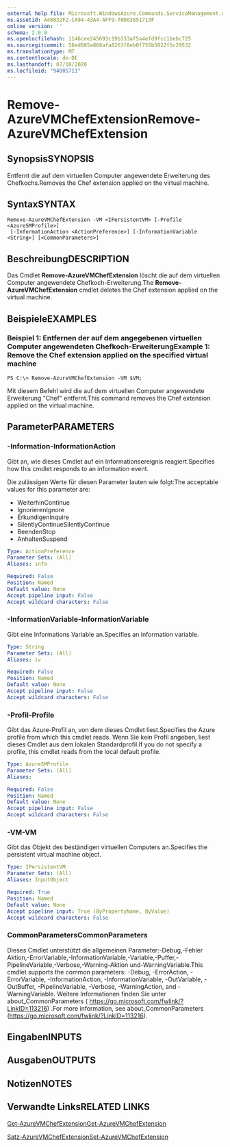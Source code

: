 ```yaml
---
external help file: Microsoft.WindowsAzure.Commands.ServiceManagement.dll-Help.xml
ms.assetid: A46832F2-CA94-43A4-AFF9-70D02851713F
online version: ''
schema: 2.0.0
ms.openlocfilehash: 1146cee245693c19b333af5a4efd9fcc1bebc725
ms.sourcegitcommit: 56ed085a868afa8263f8eb0f755b5822f5c29532
ms.translationtype: MT
ms.contentlocale: de-DE
ms.lasthandoff: 07/18/2020
ms.locfileid: "94005711"
---
```

# <span data-ttu-id="f1f57-101">Remove-AzureVMChefExtension</span><span class="sxs-lookup"><span data-stu-id="f1f57-101">Remove-AzureVMChefExtension</span></span>

## <span data-ttu-id="f1f57-102">Synopsis</span><span class="sxs-lookup"><span data-stu-id="f1f57-102">SYNOPSIS</span></span>
<span data-ttu-id="f1f57-103">Entfernt die auf dem virtuellen Computer angewendete Erweiterung des Chefkochs.</span><span class="sxs-lookup"><span data-stu-id="f1f57-103">Removes the Chef extension applied on the virtual machine.</span></span>

## <span data-ttu-id="f1f57-104">Syntax</span><span class="sxs-lookup"><span data-stu-id="f1f57-104">SYNTAX</span></span>

```
Remove-AzureVMChefExtension -VM <IPersistentVM> [-Profile <AzureSMProfile>]
 [-InformationAction <ActionPreference>] [-InformationVariable <String>] [<CommonParameters>]
```

## <span data-ttu-id="f1f57-105">Beschreibung</span><span class="sxs-lookup"><span data-stu-id="f1f57-105">DESCRIPTION</span></span>
<span data-ttu-id="f1f57-106">Das Cmdlet **Remove-AzureVMChefExtension** löscht die auf dem virtuellen Computer angewendete Chefkoch-Erweiterung.</span><span class="sxs-lookup"><span data-stu-id="f1f57-106">The **Remove-AzureVMChefExtension** cmdlet deletes the Chef extension applied on the virtual machine.</span></span>

## <span data-ttu-id="f1f57-107">Beispiele</span><span class="sxs-lookup"><span data-stu-id="f1f57-107">EXAMPLES</span></span>

### <span data-ttu-id="f1f57-108">Beispiel 1: Entfernen der auf dem angegebenen virtuellen Computer angewendeten Chefkoch-Erweiterung</span><span class="sxs-lookup"><span data-stu-id="f1f57-108">Example 1: Remove the Chef extension applied on the specified virtual machine</span></span>
```
PS C:\> Remove-AzureVMChefExtension -VM $VM;
```

<span data-ttu-id="f1f57-109">Mit diesem Befehl wird die auf dem virtuellen Computer angewendete Erweiterung "Chef" entfernt.</span><span class="sxs-lookup"><span data-stu-id="f1f57-109">This command removes the Chef extension applied on the virtual machine.</span></span>

## <span data-ttu-id="f1f57-110">Parameter</span><span class="sxs-lookup"><span data-stu-id="f1f57-110">PARAMETERS</span></span>

### <span data-ttu-id="f1f57-111">-Information</span><span class="sxs-lookup"><span data-stu-id="f1f57-111">-InformationAction</span></span>
<span data-ttu-id="f1f57-112">Gibt an, wie dieses Cmdlet auf ein Informationsereignis reagiert.</span><span class="sxs-lookup"><span data-stu-id="f1f57-112">Specifies how this cmdlet responds to an information event.</span></span>

<span data-ttu-id="f1f57-113">Die zulässigen Werte für diesen Parameter lauten wie folgt:</span><span class="sxs-lookup"><span data-stu-id="f1f57-113">The acceptable values for this parameter are:</span></span>

- <span data-ttu-id="f1f57-114">Weiterhin</span><span class="sxs-lookup"><span data-stu-id="f1f57-114">Continue</span></span>
- <span data-ttu-id="f1f57-115">Ignorieren</span><span class="sxs-lookup"><span data-stu-id="f1f57-115">Ignore</span></span>
- <span data-ttu-id="f1f57-116">Erkundigen</span><span class="sxs-lookup"><span data-stu-id="f1f57-116">Inquire</span></span>
- <span data-ttu-id="f1f57-117">SilentlyContinue</span><span class="sxs-lookup"><span data-stu-id="f1f57-117">SilentlyContinue</span></span>
- <span data-ttu-id="f1f57-118">Beenden</span><span class="sxs-lookup"><span data-stu-id="f1f57-118">Stop</span></span>
- <span data-ttu-id="f1f57-119">Anhalten</span><span class="sxs-lookup"><span data-stu-id="f1f57-119">Suspend</span></span>

```yaml
Type: ActionPreference
Parameter Sets: (All)
Aliases: infa

Required: False
Position: Named
Default value: None
Accept pipeline input: False
Accept wildcard characters: False
```

### <span data-ttu-id="f1f57-120">-InformationVariable</span><span class="sxs-lookup"><span data-stu-id="f1f57-120">-InformationVariable</span></span>
<span data-ttu-id="f1f57-121">Gibt eine Informations Variable an.</span><span class="sxs-lookup"><span data-stu-id="f1f57-121">Specifies an information variable.</span></span>

```yaml
Type: String
Parameter Sets: (All)
Aliases: iv

Required: False
Position: Named
Default value: None
Accept pipeline input: False
Accept wildcard characters: False
```

### <span data-ttu-id="f1f57-122">-Profil</span><span class="sxs-lookup"><span data-stu-id="f1f57-122">-Profile</span></span>
<span data-ttu-id="f1f57-123">Gibt das Azure-Profil an, von dem dieses Cmdlet liest.</span><span class="sxs-lookup"><span data-stu-id="f1f57-123">Specifies the Azure profile from which this cmdlet reads.</span></span>
<span data-ttu-id="f1f57-124">Wenn Sie kein Profil angeben, liest dieses Cmdlet aus dem lokalen Standardprofil.</span><span class="sxs-lookup"><span data-stu-id="f1f57-124">If you do not specify a profile, this cmdlet reads from the local default profile.</span></span>

```yaml
Type: AzureSMProfile
Parameter Sets: (All)
Aliases: 

Required: False
Position: Named
Default value: None
Accept pipeline input: False
Accept wildcard characters: False
```

### <span data-ttu-id="f1f57-125">-VM</span><span class="sxs-lookup"><span data-stu-id="f1f57-125">-VM</span></span>
<span data-ttu-id="f1f57-126">Gibt das Objekt des beständigen virtuellen Computers an.</span><span class="sxs-lookup"><span data-stu-id="f1f57-126">Specifies the persistent virtual machine object.</span></span>

```yaml
Type: IPersistentVM
Parameter Sets: (All)
Aliases: InputObject

Required: True
Position: Named
Default value: None
Accept pipeline input: True (ByPropertyName, ByValue)
Accept wildcard characters: False
```

### <span data-ttu-id="f1f57-127">CommonParameters</span><span class="sxs-lookup"><span data-stu-id="f1f57-127">CommonParameters</span></span>
<span data-ttu-id="f1f57-128">Dieses Cmdlet unterstützt die allgemeinen Parameter:-Debug,-Fehler Aktion,-ErrorVariable,-InformationVariable,-Variable,-Puffer,-PipelineVariable,-Verbose,-Warning-Aktion und-WarningVariable.</span><span class="sxs-lookup"><span data-stu-id="f1f57-128">This cmdlet supports the common parameters: -Debug, -ErrorAction, -ErrorVariable, -InformationAction, -InformationVariable, -OutVariable, -OutBuffer, -PipelineVariable, -Verbose, -WarningAction, and -WarningVariable.</span></span> <span data-ttu-id="f1f57-129">Weitere Informationen finden Sie unter about_CommonParameters ( https://go.microsoft.com/fwlink/?LinkID=113216) .</span><span class="sxs-lookup"><span data-stu-id="f1f57-129">For more information, see about_CommonParameters (https://go.microsoft.com/fwlink/?LinkID=113216).</span></span>

## <span data-ttu-id="f1f57-130">Eingaben</span><span class="sxs-lookup"><span data-stu-id="f1f57-130">INPUTS</span></span>

## <span data-ttu-id="f1f57-131">Ausgaben</span><span class="sxs-lookup"><span data-stu-id="f1f57-131">OUTPUTS</span></span>

## <span data-ttu-id="f1f57-132">Notizen</span><span class="sxs-lookup"><span data-stu-id="f1f57-132">NOTES</span></span>

## <span data-ttu-id="f1f57-133">Verwandte Links</span><span class="sxs-lookup"><span data-stu-id="f1f57-133">RELATED LINKS</span></span>

[<span data-ttu-id="f1f57-134">Get-AzureVMChefExtension</span><span class="sxs-lookup"><span data-stu-id="f1f57-134">Get-AzureVMChefExtension</span></span>](./Get-AzureVMChefExtension.md)

[<span data-ttu-id="f1f57-135">Satz-AzureVMChefExtension</span><span class="sxs-lookup"><span data-stu-id="f1f57-135">Set-AzureVMChefExtension</span></span>](./Set-AzureVMChefExtension.md)


